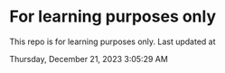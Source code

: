 # For learning purposes only
This repo is for learning purposes only.
Last updated at

Thursday, December 21, 2023 3:05:29 AM

